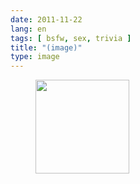```yaml
---
date: 2011-11-22
lang: en
tags: [ bsfw, sex, trivia ]
title: "(image)"
type: image
---
```


<figure>
<a href="https://hugo.ferreira.cc/920/attachment/921/"
rel="attachment"><img
src="/wp-content/uploads/2011/11/tumblr_lu7vfeZZlT1r3tp7bo1_1280-150x150.jpg"
width="150" height="150" /></a></figure>

